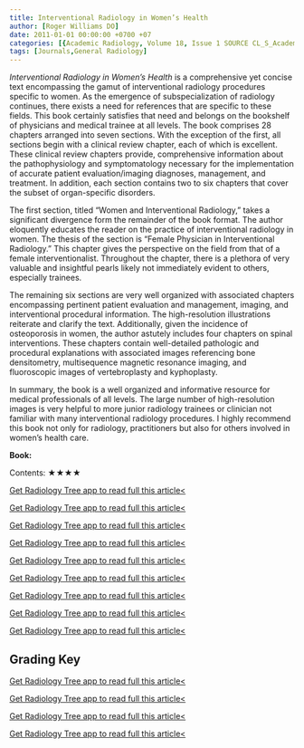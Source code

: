 ```yaml
---
title: Interventional Radiology in Women’s Health
author: [Roger Williams DO]
date: 2011-01-01 00:00:00 +0700 +07
categories: [{Academic Radiology, Volume 18, Issue 1 SOURCE CL_S_AcademicRadiologyVolume18Issue1 1}]
tags: [Journals,General Radiology]
---
```

_Interventional Radiology in Women’s Health_ is a comprehensive yet concise text encompassing the gamut of interventional radiology procedures specific to women. As the emergence of subspecialization of radiology continues, there exists a need for references that are specific to these fields. This book certainly satisfies that need and belongs on the bookshelf of physicians and medical trainee at all levels. The book comprises 28 chapters arranged into seven sections. With the exception of the first, all sections begin with a clinical review chapter, each of which is excellent. These clinical review chapters provide, comprehensive information about the pathophysiology and symptomatology necessary for the implementation of accurate patient evaluation/imaging diagnoses, management, and treatment. In addition, each section contains two to six chapters that cover the subset of organ-specific disorders.

The first section, titled “Women and Interventional Radiology,” takes a significant divergence form the remainder of the book format. The author eloquently educates the reader on the practice of interventional radiology in women. The thesis of the section is “Female Physician in Interventional Radiology.” This chapter gives the perspective on the field from that of a female interventionalist. Throughout the chapter, there is a plethora of very valuable and insightful pearls likely not immediately evident to others, especially trainees.

The remaining six sections are very well organized with associated chapters encompassing pertinent patient evaluation and management, imaging, and interventional procedural information. The high-resolution illustrations reiterate and clarify the text. Additionally, given the incidence of osteoporosis in women, the author astutely includes four chapters on spinal interventions. These chapters contain well-detailed pathologic and procedural explanations with associated images referencing bone densitometry, multisequence magnetic resonance imaging, and fluoroscopic images of vertebroplasty and kyphoplasty.

In summary, the book is a well organized and informative resource for medical professionals of all levels. The large number of high-resolution images is very helpful to more junior radiology trainees or clinician not familiar with many interventional radiology procedures. I highly recommend this book not only for radiology, practitioners but also for others involved in women’s health care.

**Book:**

Contents: ★★★★

[Get Radiology Tree app to read full this article<](https://clinicalpub.com/app)

[Get Radiology Tree app to read full this article<](https://clinicalpub.com/app)

[Get Radiology Tree app to read full this article<](https://clinicalpub.com/app)

[Get Radiology Tree app to read full this article<](https://clinicalpub.com/app)

[Get Radiology Tree app to read full this article<](https://clinicalpub.com/app)

[Get Radiology Tree app to read full this article<](https://clinicalpub.com/app)

[Get Radiology Tree app to read full this article<](https://clinicalpub.com/app)

[Get Radiology Tree app to read full this article<](https://clinicalpub.com/app)

[Get Radiology Tree app to read full this article<](https://clinicalpub.com/app)

## Grading Key

[Get Radiology Tree app to read full this article<](https://clinicalpub.com/app)

[Get Radiology Tree app to read full this article<](https://clinicalpub.com/app)

[Get Radiology Tree app to read full this article<](https://clinicalpub.com/app)

[Get Radiology Tree app to read full this article<](https://clinicalpub.com/app)